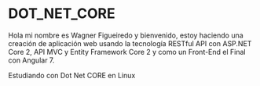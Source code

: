 # DOT_NET_CORE

Hola mi nombre es Wagner Figueiredo y bienvenido, estoy haciendo una creación de aplicación web usando la tecnología RESTful API con ASP.NET Core 2, API MVC y Entity Framework Core 2 y como un Front-End el Final con Angular 7.




Estudiando con Dot Net CORE en Linux



